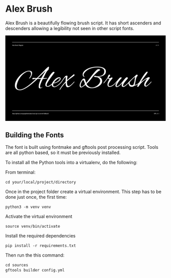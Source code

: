 # Alex Brush

Alex Brush is a beautifully flowing brush script. It has short ascenders and descenders allowing a legibility not seen in other script fonts.

![Sample Image](documentation/image1.png)

## Building the Fonts

The font is built using fontmake and gftools post processing script. Tools are all python based, so it must be previously installed.

To install all the Python tools into a virtualenv, do the following:

From terminal:

```
cd your/local/project/directory
```

Once in the project folder create a virtual environment. 
This step has to be done just once, the first time:

```
python3 -m venv venv
```

Activate the virtual environment

```
source venv/bin/activate
```

Install the required dependencies

```
pip install -r requirements.txt
```

Then run the this command:

```
cd sources
gftools builder config.yml
```
